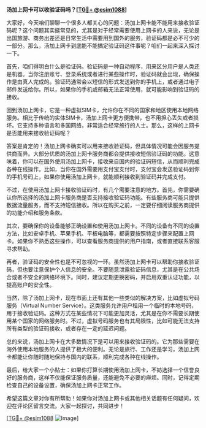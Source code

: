 **汤加上网卡可以收验证码吗？[[TG💪+ @esim1088](https://t.me/s/esim1088)]**

大家好，今天咱们聊聊一个很多人都关心的问题：汤加上网卡能不能用来接收验证码呢？这个问题其实挺常见的，尤其是对于经常需要使用上网卡的人来说，无论是出国旅游、商务出差还是日常生活中需要用到国外的服务，验证码都是必不可少的一部分。那么，汤加上网卡到底能不能搞定验证码这件事呢？咱们一起来深入探讨一下。

首先，咱们得明白什么是验证码。验证码是一种自动程序，用来区分用户是人类还是机器。当你注册账号、登录系统或者进行某些操作时，验证码就会出现，确保操作是由真人完成的。验证码通常会以短信的形式发送到你的手机上，或者通过电子邮件发送给你。所以，如果你的手机或邮箱无法正常使用，就可能影响到验证码的接收。

回到汤加上网卡，它是一种虚拟SIM卡，允许你在不同的国家和地区使用本地网络服务。相比于传统的实体SIM卡，汤加上网卡更方便携带，也不用担心丢失或者损坏。它支持多种语言和多国网络，非常适合经常旅行的人士。那么，这样的上网卡是否能用来接收验证码呢？

答案是肯定的！汤加上网卡确实可以用来接收验证码，但具体情况可能会因服务提供商而异。大部分优质的汤加上网卡服务商都会提供接收短信验证码的功能。这意味着，你可以在国外使用汤加上网卡，接收来自国内的验证码短信，从而顺利完成各种在线操作。比如，当你在国外需要用支付宝支付时，支付宝会发送验证码到你的手机号码上，如果你使用汤加上网卡，就能顺利接收到验证码并完成支付。

不过，在使用汤加上网卡接收验证码时，有几个需要注意的地方。首先，你需要确认你所选择的汤加上网卡服务商是否支持接收验证码功能。有些服务商可能只提供数据流量服务，而不支持短信接收。所以在购买之前，一定要仔细阅读服务商提供的功能介绍和服务条款。

其次，要确保你的设备能够正确设置和使用汤加上网卡。不同的设备有不同的设置方法，比如安卓手机、苹果手机、平板电脑等，都需要按照特定步骤来配置上网卡。如果你不熟悉这些操作，可以查看服务商提供的用户指南，或者直接联系客服寻求帮助。

再者，验证码的安全性也是不可忽视的一环。虽然汤加上网卡可以帮助你接收验证码，但也要注意保护个人信息的安全。不要随意泄露验证码信息，尤其是在公共场合或者不安全的网络环境下。同时，建议定期更换密码，并启用双重认证功能，以提高账户的安全性。

当然，除了汤加上网卡，现在市面上还有其他一些类似的解决方案，比如虚拟号码服务（Virtual Number Service）。这类服务允许用户租用一个临时的本地号码，用于接收验证码。这种方式在某些情况下可能更加灵活，尤其是在你不需要长期使用某个国家的网络服务时。不过，虚拟号码服务也有其局限性，比如可能无法支持所有类型的验证码接收，或者存在一定的延迟问题。

总的来说，汤加上网卡在大多数情况下是可以用来接收验证码的。它为那些需要在海外使用本地服务的人提供了极大的便利。无论是旅行、工作还是学习，汤加上网卡都能让你随时随地保持与国内的联系，顺利完成各种在线操作。

最后，给大家一个小贴士：如果你打算长期使用汤加上网卡，不妨选择一个信誉良好的服务商，这样不仅能保证服务质量，还能避免不必要的麻烦。同时，记得定期检查自己的设备设置，确保汤加上网卡正常工作。

希望这篇文章对你有所帮助！如果你对汤加上网卡或其他相关话题有任何疑问，欢迎在评论区留言交流。大家一起探讨，共同进步！

[[TG💪+ @esim1088](https://t.me/s/esim1088) ![Image](https://i.postimg.cc/4NQfJmqS/Snipaste-2025-05-13-00-14-12.png)]